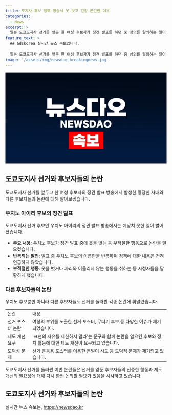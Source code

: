 ```yaml
---
title: 도지사 후보 정책 방송서 옷 벗고 긴장 곤란한 이유
categories:
  - News
excerpt: >
  일본 도쿄도지사 선거를 앞둔 한 여성 후보자가 정견 발표를 하던 중 상의를 탈의하는 일이 발생했다. 자신의 귀여운 이미지를 강조하기 위해 끊임없는 행동과 발언들로 화제를 모았고, 정책에 대한 내용 없이 6분간 발언을 이어갔다. 후보자들의 선거 포스터와 관련한 논란도 이어졌는데, 선거를 앞두고 이러한 사건들로 제도 개선의 목소리가 나오고 있다.
feature_text: >
  ## adskorea 실시간 뉴스 속보입니다.

  일본 도쿄도지사 선거를 앞둔 한 여성 후보자가 정견 발표를 하던 중 상의를 탈의하는 일이 발생했다. 자신의 귀여운 이미지를 강조하기 위해 끊임없는 행동과 발언들로 화제를 모았고, 정책에 대한 내용 없이 6분간 발언을 이어갔다. 후보자들의 선거 포스터와 관련한 논란도 이어졌는데, 선거를 앞두고 이러한 사건들로 제도 개선의 목소리가 나오고 있다.
image: '/assets/img/newsdao_breakingnews.jpg'
---
```


<p><img src="/assets/img/newsdao_breakingnews.jpg" alt="adskorea 속보" /></p>

<h2 data-ke-size="size26">도쿄도지사 선거와 후보자들의 논란</h2>

<p data-ke-size="size16">도쿄도지사 선거를 앞두고 한 여성 후보자의 정견 발표 방송에서 발생한 황당한 사태와 다른 후보자들의 논란에 대해 알아보겠습니다.</p>

<h3>우치노 아이리 후보의 정견 발표</h3>

<p data-ke-size="size16">도쿄도지사 선거 후보인 우치노 아이리의 정견 발표 방송에서는 예상치 못한 일이 벌어졌습니다.</p>

<ul>
  <li><b>주요 내용</b>: 우치노 후보가 정견 발표 중에 옷을 벗는 등 부적절한 행동으로 논란을 일으켰습니다.</li>
  <li><b>반복되는 발언</b>: 발표 중 우치노 후보의 이름만을 반복하며 정책에 대한 내용은 전혀 언급하지 않았습니다.</li>
  <li><b>부적절한 행동</b>: 옷을 벗거나 자리와 어울리지 않는 행동을 취하는 등 시청자들을 당황하게 했습니다.</li>
</ul>

<h3>다른 후보자들의 논란</h3>

<p data-ke-size="size16">우치노 후보뿐만 아니라 다른 후보자들도 선거를 둘러싼 각종 논란에 휘말렸습니다.</p>

<table>
  <tr>
    <td>논란</td>
    <td>내용</td>
  </tr>
  <tr>
    <td>선거 포스터 논란</td>
    <td>여성의 부위를 노출한 선거 포스터, 무더기 후보 등 다양한 이슈가 제기되었습니다.</td>
  </tr>
  <tr>
    <td>제도 개선 요구</td>
    <td>'표현의 자유를 제한하지 말라'는 문구와 함께 논란을 일으킨 후보와 정치 활동에 대한 제도 개선이 요구되고 있습니다.</td>
  </tr>
  <tr>
    <td>도덕성 문제</td>
    <td>선거 운동용 포스터를 이용한 돈벌이 시도 등 도덕적 문제가 제기되고 있습니다.</td>
  </tr>
</table>

<p data-ke-size="size16">도쿄도지사 선거를 둘러싼 이번 논란들은 선거를 앞둔 후보자들의 신중한 행동과 제도 개선의 필요성에 대해 다시 한번 논의할 필요가 있음을 시사하고 있습니다.</p>

<h2 data-ke-size="size26">도쿄도지사 선거와 후보자들의 논란</h2>
실시간 뉴스 속보는, <a href="https://newsdao.kr" rel="dofollow">https://newsdao.kr</a>


